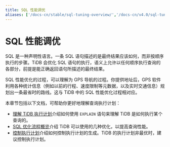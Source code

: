 ```yaml
---
title: SQL 性能调优
aliases: ['/docs-cn/stable/sql-tuning-overview/','/docs-cn/v4.0/sql-tuning-overview/']
---
```


# SQL 性能调优

SQL 是一种声明性语言。一条 SQL 语句描述的是最终结果应该如何，而非按顺序执行的步骤。TiDB 会优化 SQL 语句的执行，语义上允许以任何顺序执行查询的各部分，前提是能正确返回语句所描述的最终结果。

SQL 性能优化的过程，可以理解为 GPS 导航的过程。你提供地址后，GPS 软件利用各种统计信息（例如以前的行程、速度限制等元数据，以及实时交通信息）规划出一条最省时的路线。这与 TiDB 中的 SQL 性能优化过程相对应。

本章节包括以下文档，可帮助你更好地理解查询执行计划：

- [理解 TiDB 执行计划](/explain-overview.md)介绍如何使用 `EXPLAIN` 语句来理解 TiDB 是如何执行某个查询的。
- [SQL 优化流程概览](/sql-optimization-concepts.md)介绍 TiDB 可以使用的几种优化，以提高查询性能。
- [控制执行计划](/control-execution-plan.md)介绍如何控制执行计划的生成。TiDB 的执行计划非最优时，建议控制执行计划。
